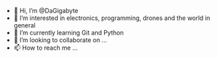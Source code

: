 - 👋 Hi, I’m @DaGigabyte
- 👀 I’m interested in electronics, programming, drones and the world in general
- 🌱 I’m currently learning Git and Python
- 💞️ I’m looking to collaborate on ...
- 📫 How to reach me ...

<!---
DaGigabyte/DaGigabyte is a ✨ special ✨ repository because its `README.md` (this file) appears on your GitHub profile.
You can click the Preview link to take a look at your changes.
--->

